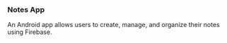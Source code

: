 ### Notes App
An Android app allows users to create, manage, and organize their notes using Firebase.

